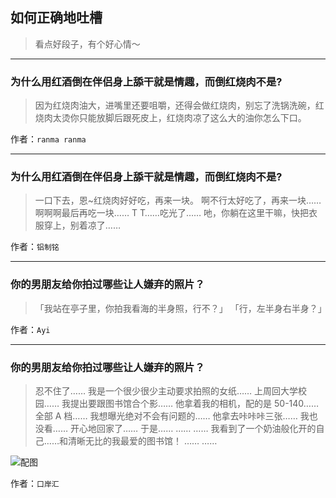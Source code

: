 ## 如何正确地吐槽

> 看点好段子，有个好心情～


 
---

### 为什么用红酒倒在伴侣身上舔干就是情趣，而倒红烧肉不是?

> 因为红烧肉油大，进嘴里还要咀嚼，还得会做红烧肉，别忘了洗锅洗碗，红烧肉太烫你只能放脚后跟死皮上，红烧肉凉了这么大的油你怎么下口。


作者：`ranma ranma`

---

### 为什么用红酒倒在伴侣身上舔干就是情趣，而倒红烧肉不是?

> 一口下去，恩~红烧肉好好吃，再来一块。
> 啊不行太好吃了，再来一块……
> 啊啊啊最后再吃一块……
> T T……吃光了……
> 吔，你躺在这里干嘛，快把衣服穿上，别着凉了……


作者：`铝制铭`

---

### 你的男朋友给你拍过哪些让人嫌弃的照片？

> 「我站在亭子里，你拍我看海的半身照，行不？」
> 「行，左半身右半身？」


作者：`Ayi`

---

### 你的男朋友给你拍过哪些让人嫌弃的照片？

> 忍不住了……
> 我是一个很少很少主动要求拍照的女纸……
> 上周回大学校园……
> 我提出要跟图书馆合个影……
> 他拿着我的相机，配的是 50-140……
> 全部 A 档……
> 我想曝光绝对不会有问题的……
> 他拿去咔咔咔三张……
> 我也没看……
> 开心地回家了……
> 于是……
> ……
> ……
> 我看到了一个奶油般化开的自己……和清晰无比的我最爱的图书馆！
> ……
> ……



![配图](http://pic3.zhimg.com/70/v2-53cd4ad48f1bacce13c2772fa027422e_b.jpg)


作者：`口岸汇`